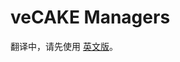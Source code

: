 # veCAKE Managers

翻译中，请先使用 [英文版](https://docs.pancakeswap.finance/products/vecake/vecake-managers)。
